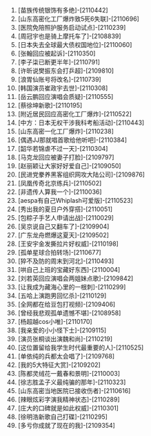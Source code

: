 
1. [苗族传统银饰有多绝]-[2110442]
1. [山东高密化工厂爆炸致5死6失联]-[2110696]
1. [医院免陪照护服务启动试点]-[2110239]
1. [周冠宇也是骑上摩托车了]-[2108839]
1. [日本失去全球最大债权国地位]-[2110060]
1. [张翰回应被起诉]-[2110350]
1. [李子柒已断更半年]-[2110791]
1. [许昕说樊振东会打乒超]-[2109810]
1. [浪胃仙账号将改名]-[2110739]
1. [韩国演员崔政宇去世]-[2110308]
1. [岳云鹏回应演唱会质疑]-[2110555]
1. [蔡徐坤新歌]-[2110195]
1. [附近居民回应高密化工厂爆炸]-[2110522]
1. [中方：日本无权干涉我科考船活动]-[2110443]
1. [山东高密一化工厂爆炸]-[2110238]
1. [偶遇JJ那就唱首歌给他听吧]-[2110384]
1. [韶华若锦虐不过一天]-[2110304]
1. [马克龙回应被妻子打脸]-[2109797]
1. [赵丽颖让大家好好爱自己]-[2109050]
1. [民进党豢养黑客组织网攻大陆公司]-[2109876]
1. [凤凰传奇北京练兵]-[2110502]
1. [非遗传人算我一个]-[2110036]
1. [aespa有自己Whiplash可爱版]-[2110523]
1. [秀出我的夏日户外穿搭]-[2110051]
1. [包粽子手艺人申请出战]-[2110029]
1. [吴京说自己又翻车了]-[2109904]
1. [广东龙舟燃爆这夏天]-[2109502]
1. [王安宇金发撕拉片好权威]-[2110198]
1. [孤单星球合拍转场]-[2110677]
1. [猝不及防的周末到河北]-[2110493]
1. [哄自己上班的宝藏好东西]-[2110004]
1. [刘若英回应演唱会两姐妹点歌]-[2109842]
1. [让我成为藏海心里的一根刺]-[2110299]
1. [五哈上演跑男回忆杀]-[2110129]
1. [全网都在给豆包打视频]-[2109406]
1. [曾经我悲观孤单遗憾不堪]-[2108958]
1. [杨超越cos小唯]-[2110170]
1. [我亲爱的小小怪下士]-[2109115]
1. [演员张桐谈出演魏和尚]-[2110219]
1. [这位置留给我学生时代最重要的人]-[2110525]
1. [单依纯的兵都太会唱了]-[2109768]
1. [我的5大特征大赏]-[2109202]
1. [陈都灵绒花一戴春和景明]-[2110003]
1. [徐志胜孟子义最纯骗的那年]-[2110323]
1. [山东高密当地医院已接收伤者]-[2110616]
1. [辣眼炫彩字演我精神状态]-[2110289]
1. [庄大的口碑就是如此权威]-[2110301]
1. [徐明浩新歌自己打碟]-[2110295]
1. [多亏你成就了现在的我]-[2109354]